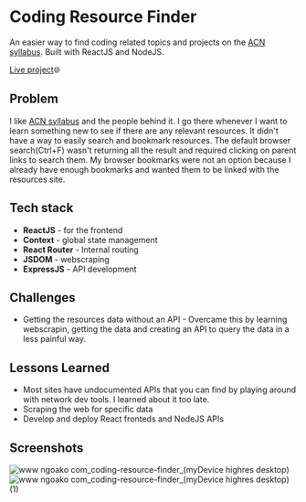# Coding Resource Finder
An easier way to find coding related topics and projects on the [ACN syllabus](http://syllabus.africacode.net/). Built with ReactJS and NodeJS.

[Live project](https://www.ngoako.com/coding-resource-finder/)🌐

## Problem
I like [ACN syllabus](http://syllabus.africacode.net/) and the people behind it. I go there whenever I want to learn something new to see if there are any relevant resources. It didn't have a way to easily search and bookmark resources. The default browser search(Ctrl+F) wasn't returning all the result and required clicking on parent links to search them. My browser bookmarks were not an option because I already have enough bookmarks and wanted them to be linked with the resources site.

## Tech stack
- **ReactJS** - for the frontend
- **Context** - global state management
- **React Router** - Internal routing
- **JSDOM** - webscraping
- **ExpressJS** - API development

## Challenges
- Getting the resources data without an API - Overcame this by learning webscrapin, getting the data and creating an API to query the data in a less painful way. 

## Lessons Learned
- Most sites have undocumented APIs that you can find by playing around with network dev tools. I learned about it too late.
- Scraping the web for specific data
- Develop and deploy React fronteds and NodeJS APIs

## Screenshots
![www ngoako com_coding-resource-finder_(myDevice highres desktop)](https://user-images.githubusercontent.com/54069197/155377612-66abb465-783e-46c7-be4c-b98b1f74848f.png)
![www ngoako com_coding-resource-finder_(myDevice highres desktop) (1)](https://user-images.githubusercontent.com/54069197/155377548-f7db8a17-ee1c-4aa0-b331-e1d6214e78b1.png)

